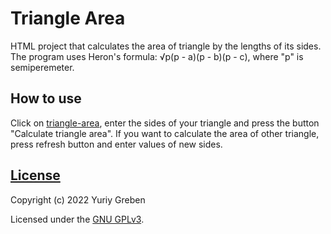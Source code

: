 # Triangle Area
HTML project that calculates the area of triangle by the lengths of its sides. The program uses Heron's formula: √p(p - a)(p - b)(p - c), where "p" is semiperemeter.

## How to use
Click on [triangle-area](./heronformula.html), enter the sides of your triangle and press the button "Calculate triangle area". If you want to calculate the area of other triangle, press refresh button and enter values of new sides.

## [License](./LICENSE)
Copyright (c) 2022 Yuriy Greben

Licensed under the [GNU GPLv3](./LICENSE).